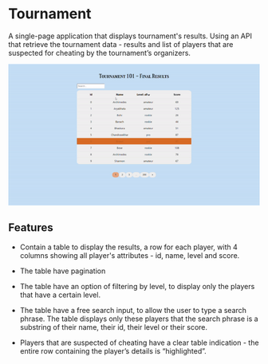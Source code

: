 # Tournament
A single-page application that displays tournament's results. Using an API that retrieve the tournament data - results and list of players that are suspected for cheating by the tournament’s organizers.

![app](/app.gif)

## Features
- Contain a table to display the results, a row for each player, with 4 columns showing all player's attributes - id, name, level and score.

- The table have pagination

- The table have an option of filtering by level, to display only the players that have a certain level.

- The table have a free search input, to allow the user to type a search phrase. The table displays only these players that the search phrase is a substring of their name, their id, their level or their score.

- Players that are suspected of cheating have a clear table indication - the entire row containing the player’s details is “highlighted”.

